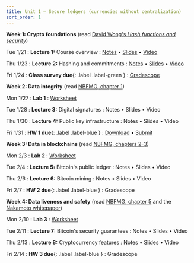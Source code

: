 ```yaml
---
title: Unit 1 – Secure ledgers (currencies without centralization)
sort_order: 1
---
```



**Week 1: Crypto foundations** (read [David Wong's *Hash functions and security*](https://freecontent.manning.com/hash-functions-and-security/))


Tue 1/21
: **Lecture 1:**  Course overview
  : [Notes](notes-01.html) • [Slides](slides-01.html) • [Video](https://bostonu.zoom.us/rec/share/9I-QdAO0MeQPksccdU1lZAjfPyFOulDitXFIfpqD8EMensMEnORrgSEw_yVN2h34.qf0DFCGA_C03-hSC?startTime=1737474532000)

Thu 1/23
: **Lecture 2:** Hashing and commitments
  : [Notes](notes-02.html) • [Slides](slides-02.html) • [Video](https://bostonu.zoom.us/rec/share/TQxiqlwcOreEBhM-zxFS31Q-0-oUB2KfGMAscOJtoY-IpANhHn6Pb7NN6ri5xZbZ.NqhNTTGC48KdlX8B?startTime=1737647792000)

Fri 1/24
: **Class survey due**{: .label .label-green }
  : [Gradescope](https://www.gradescope.com/courses/959425/assignments/5628849)

**Week 2: Data integrity** (read [NBFMG, chapter 1](https://d28rh4a8wq0iu5.cloudfront.net/bitcointech/readings/princeton_bitcoin_book.pdf))

Mon 1/27
: **Lab 1**
  : [Worksheet](https://piazza.com/bu/spring2025/ds653/resources)

Tue 1/28
: **Lecture 3:** Digital signatures
  : Notes • Slides • Video

Thu 1/30
: **Lecture 4:** Public key infrastructure
  : Notes • Slides • Video

Fri 1/31
: **HW 1 due**{: .label .label-blue }
  : [Download](https://piazza.com/class_profile/get_resource/m61a9mmyp9l4pd/m6bqy0q4jbl5v2) • [Submit](https://www.gradescope.com/courses/959425/assignments/5669439)


**Week 3: Data in blockchains** (read [NBFMG, chapters 2-3](https://d28rh4a8wq0iu5.cloudfront.net/bitcointech/readings/princeton_bitcoin_book.pdf))

Mon 2/3
: **Lab 2**
  : [Worksheet](https://piazza.com/bu/spring2025/ds653/resources)

Tue 2/4
: **Lecture 5:** Bitcoin's public ledger
  : Notes • Slides • Video

Thu 2/6
: **Lecture 6:** Bitcoin mining
  : Notes • Slides • Video

Fri 2/7
: **HW 2 due**{: .label .label-blue }
  : Gradescope

**Week 4: Data liveness and safety** (read [NBFMG, chapter 5](https://d28rh4a8wq0iu5.cloudfront.net/bitcointech/readings/princeton_bitcoin_book.pdf) and the [Nakamoto whitepaper](https://bitcoin.org/bitcoin.pdf))

Mon 2/10
: **Lab 3**
  : [Worksheet](https://piazza.com/bu/spring2025/ds653/resources)

Tue 2/11
: **Lecture 7:** Bitcoin's security guarantees
  : Notes • Slides • Video

Thu 2/13
: **Lecture 8:** Cryptocurrency features
  : Notes • Slides • Video

Fri 2/14
: **HW 3 due**{: .label .label-blue }
  : Gradescope

